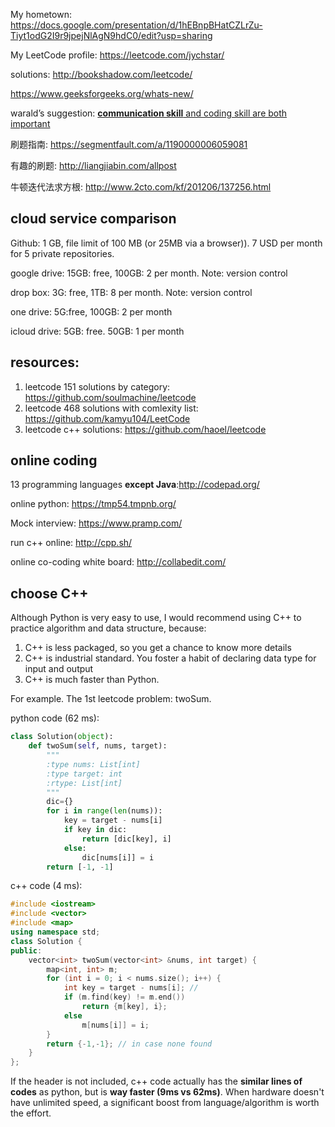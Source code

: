 My hometown: https://docs.google.com/presentation/d/1hEBnpBHatCZLrZu-Tiyt1odG2I9r9jpejNlAgN9hdC0/edit?usp=sharing

My LeetCode profile:  https://leetcode.com/jychstar/

solutions: <http://bookshadow.com/leetcode/>

https://www.geeksforgeeks.org/whats-new/

warald’s suggestion: [**communication skill** and coding skill are both important](https://www.linkedin.com/pulse/leetcode%E5%88%B7%E9%A2%98%E4%BA%94%E9%81%8D%E8%BF%98%E6%B2%A1offer%E4%B8%BE%E4%BE%8B%E6%B7%B1%E5%85%A5%E5%88%86%E6%9E%90%E4%B8%BA%E4%BB%80%E4%B9%88%E6%89%BE%E5%B7%A5%E4%BD%9C%E5%85%89%E5%88%B7%E9%A2%98%E6%B2%A1%E7%94%A8-xiaoning-warald)

刷题指南: https://segmentfault.com/a/1190000006059081

有趣的刷题: http://liangjiabin.com/allpost

牛顿迭代法求方根: http://www.2cto.com/kf/201206/137256.html

## cloud service comparison

Github: 1 GB, file limit of 100 MB (or 25MB via a browser)). 7 USD per month for 5 private repositories. 

google drive: 15GB: free, 100GB: 2 per month. Note: version control

drop box: 3G: free, 1TB: 8 per month. Note: version control

one drive: 5G:free, 100GB: 2 per month

icloud drive: 5GB: free. 50GB: 1 per month

## resources:

1. leetcode 151 solutions by category: https://github.com/soulmachine/leetcode
2. leetcode 468 solutions with comlexity list: https://github.com/kamyu104/LeetCode
3. leetcode c++ solutions: https://github.com/haoel/leetcode

## online coding

13 programming languages **except Java**:<http://codepad.org/>

online python: <https://tmp54.tmpnb.org/>

Mock interview: <https://www.pramp.com/>

run c++ online: <http://cpp.sh/>

online co-coding white board: <http://collabedit.com/>

## choose C++

Although Python is very easy to use, I would recommend using C++ to practice algorithm and data structure, because:

1. C++ is less packaged, so you get a chance to know more details
2. C++ is industrial standard. You foster a habit of declaring data type for input and output
3. C++ is much faster than Python.

For example. The 1st leetcode problem: twoSum. 

python code (62 ms):

```python
class Solution(object):
    def twoSum(self, nums, target):
        """
        :type nums: List[int]
        :type target: int
        :rtype: List[int]
        """
        dic={}
        for i in range(len(nums)):
            key = target - nums[i]
            if key in dic:
                return [dic[key], i]
            else:
                dic[nums[i]] = i
        return [-1, -1]
```

c++ code (4 ms):

```c++
#include <iostream>
#include <vector>
#include <map>
using namespace std;
class Solution {
public:
    vector<int> twoSum(vector<int> &nums, int target) {
        map<int, int> m;
        for (int i = 0; i < nums.size(); i++) {
            int key = target - nums[i]; //
            if (m.find(key) != m.end())
                return {m[key], i};
            else
                m[nums[i]] = i;
        }
        return {-1,-1}; // in case none found
    }
};
```

If the header is not included, c++ code actually has the **similar lines of codes** as python, but is **way faster (9ms vs 62ms)**. When hardware doesn't have unlimited speed, a significant boost from language/algorithm is worth the effort. 

